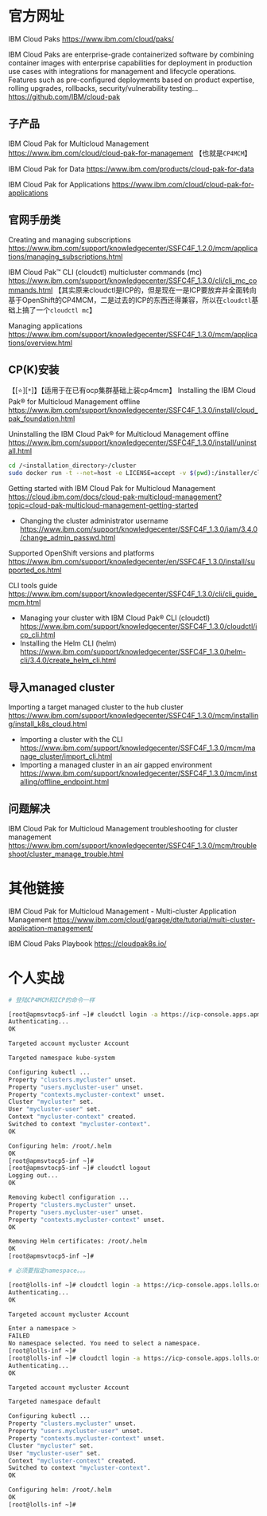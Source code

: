 
# 官方网址

IBM Cloud Paks https://www.ibm.com/cloud/paks/

IBM Cloud Paks are enterprise-grade containerized software by combining container images with enterprise capabilities for deployment in production use cases with integrations for management and lifecycle operations. Features such as pre-configured deployments based on product expertise, rolling upgrades, rollbacks, security/vulnerability testing… https://github.com/IBM/cloud-pak

## 子产品

IBM Cloud Pak for Multicloud Management https://www.ibm.com/cloud/cloud-pak-for-management 【也就是`CP4MCM`】

IBM Cloud Pak for Data https://www.ibm.com/products/cloud-pak-for-data

IBM Cloud Pak for Applications https://www.ibm.com/cloud/cloud-pak-for-applications

## 官网手册类

Creating and managing subscriptions https://www.ibm.com/support/knowledgecenter/SSFC4F_1.2.0/mcm/applications/managing_subscriptions.html

IBM Cloud Pak™ CLI (cloudctl) multicluster commands (mc) https://www.ibm.com/support/knowledgecenter/SSFC4F_1.3.0/cli/cli_mc_commands.html 【其实原来cloudctl是ICP的，但是现在一是ICP要放弃并全面转向基于OpenShift的CP4MCM，二是过去的ICP的东西还得兼容，所以在`cloudctl`基础上搞了一个`cloudctl mc`】

Managing applications https://www.ibm.com/support/knowledgecenter/SSFC4F_1.3.0/mcm/applications/overview.html

## CP(K)安装

【[:star:][`*`]】【适用于在已有ocp集群基础上装cp4mcm】 Installing the IBM Cloud Pak® for Multicloud Management offline https://www.ibm.com/support/knowledgecenter/SSFC4F_1.3.0/install/cloud_pak_foundation.html

Uninstalling the IBM Cloud Pak® for Multicloud Management offline https://www.ibm.com/support/knowledgecenter/SSFC4F_1.3.0/install/uninstall.html
```sh
cd /<installation_directory>/cluster
sudo docker run -t --net=host -e LICENSE=accept -v $(pwd):/installer/cluster:z -v /var/run:/var/run:z -v /etc/docker:/etc/docker:z --security-opt label:disable ibmcom/mcm-inception-amd64:3.2.5 uninstall-with-openshift
```

Getting started with IBM Cloud Pak for Multicloud Management https://cloud.ibm.com/docs/cloud-pak-multicloud-management?topic=cloud-pak-multicloud-management-getting-started
- Changing the cluster administrator username https://www.ibm.com/support/knowledgecenter/SSFC4F_1.3.0/iam/3.4.0/change_admin_passwd.html

Supported OpenShift versions and platforms https://www.ibm.com/support/knowledgecenter/en/SSFC4F_1.3.0/install/supported_os.html

CLI tools guide https://www.ibm.com/support/knowledgecenter/SSFC4F_1.3.0/cli/cli_guide_mcm.html
- Managing your cluster with IBM Cloud Pak® CLI (cloudctl) https://www.ibm.com/support/knowledgecenter/SSFC4F_1.3.0/cloudctl/icp_cli.html
- Installing the Helm CLI (helm) https://www.ibm.com/support/knowledgecenter/SSFC4F_1.3.0/helm-cli/3.4.0/create_helm_cli.html

## 导入managed cluster

Importing a target managed cluster to the hub cluster https://www.ibm.com/support/knowledgecenter/SSFC4F_1.3.0/mcm/installing/install_k8s_cloud.html
- Importing a cluster with the CLI https://www.ibm.com/support/knowledgecenter/SSFC4F_1.3.0/mcm/manage_cluster/import_cli.html
- Importing a managed cluster in an air gapped environment https://www.ibm.com/support/knowledgecenter/SSFC4F_1.3.0/mcm/installing/offline_endpoint.html

## 问题解决

IBM Cloud Pak for Multicloud Management troubleshooting for cluster management https://www.ibm.com/support/knowledgecenter/SSFC4F_1.3.0/mcm/troubleshoot/cluster_manage_trouble.html

# 其他链接

IBM Cloud Pak for Multicloud Management - Multi-cluster Application Management https://www.ibm.com/cloud/garage/dte/tutorial/multi-cluster-application-management/

IBM Cloud Paks Playbook https://cloudpak8s.io/

# 个人实战

```sh
# 登陆CP4MCM和ICP的命令一样

[root@apmsvtocp5-inf ~]# cloudctl login -a https://icp-console.apps.apmsvtocp5.os.fyre.ibm.com:443 -u admin -p admin -n kube-system --skip-ssl-validation 
Authenticating...
OK

Targeted account mycluster Account

Targeted namespace kube-system

Configuring kubectl ...
Property "clusters.mycluster" unset.
Property "users.mycluster-user" unset.
Property "contexts.mycluster-context" unset.
Cluster "mycluster" set.
User "mycluster-user" set.
Context "mycluster-context" created.
Switched to context "mycluster-context".
OK

Configuring helm: /root/.helm
OK
[root@apmsvtocp5-inf ~]#
[root@apmsvtocp5-inf ~]# cloudctl logout
Logging out...
OK

Removing kubectl configuration ...
Property "clusters.mycluster" unset.
Property "users.mycluster-user" unset.
Property "contexts.mycluster-context" unset.
OK

Removing Helm certificates: /root/.helm
OK
[root@apmsvtocp5-inf ~]#
```

```sh
# 必须要指定namespace。。。

[root@lolls-inf ~]# cloudctl login -a https://icp-console.apps.lolls.os.fyre.ibm.com:443 -u admin -p admin --skip-ssl-validation
Authenticating...
OK

Targeted account mycluster Account

Enter a namespace >
FAILED
No namespace selected. You need to select a namespace.
[root@lolls-inf ~]#
[root@lolls-inf ~]# cloudctl login -a https://icp-console.apps.lolls.os.fyre.ibm.com:443 -u admin -p admin --skip-ssl-validation -n default
Authenticating...
OK

Targeted account mycluster Account

Targeted namespace default

Configuring kubectl ...
Property "clusters.mycluster" unset.
Property "users.mycluster-user" unset.
Property "contexts.mycluster-context" unset.
Cluster "mycluster" set.
User "mycluster-user" set.
Context "mycluster-context" created.
Switched to context "mycluster-context".
OK

Configuring helm: /root/.helm
OK
[root@lolls-inf ~]#
```
